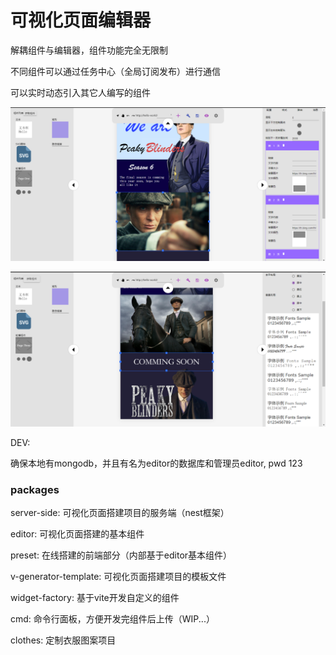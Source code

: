 # 可视化页面编辑器

解耦组件与编辑器，组件功能完全无限制

不同组件可以通过任务中心（全局订阅发布）进行通信

可以实时动态引入其它人编写的组件

![image](https://github.com/JSerFeng/resources/blob/main/editor-1.png)

![image](https://github.com/JSerFeng/resources/blob/main/editor-2.png)

DEV:

确保本地有mongodb，并且有名为editor的数据库和管理员editor, pwd 123

### packages
server-side: 可视化页面搭建项目的服务端（nest框架）

editor: 可视化页面搭建的基本组件

preset: 在线搭建的前端部分（内部基于editor基本组件）

v-generator-template: 可视化页面搭建项目的模板文件

widget-factory: 基于vite开发自定义的组件

cmd: 命令行面板，方便开发完组件后上传（WIP...）


clothes: 定制衣服图案项目
